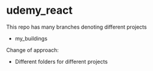 # udemy_react

This repo has many branches denoting different projects
* my_buildings

Change of approach:
* Different folders for different projects